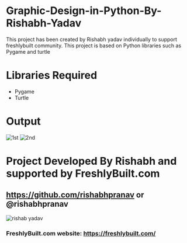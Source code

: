 # Graphic-Design-in-Python-By-Rishabh-Yadav
This project has been created by Rishabh yadav individually to support freshlybuilt community. This project is based on Python libraries such as Pygame and turtle
# Libraries Required 
<ul><li>Pygame</li><li>Turtle</li></ul>

# Output
![1st](https://user-images.githubusercontent.com/52349376/61780027-5e404400-ae1f-11e9-9a1d-74ce4f35e870.png)
![2nd](https://user-images.githubusercontent.com/52349376/61780034-61d3cb00-ae1f-11e9-80f3-c5a6cb8ef34e.jpg)


# Project Developed By Rishabh  and supported by FreshlyBuilt.com
## https://github.com/rishabhpranav or @rishabhpranav
![rishab yadav](https://user-images.githubusercontent.com/52349376/61780013-584a6300-ae1f-11e9-9851-7d526e7739b1.jpg)

### FreshlyBuilt.com website: https://freshlybuilt.com/
